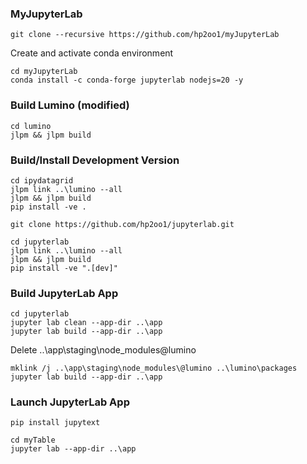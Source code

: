 ### MyJupyterLab
```
git clone --recursive https://github.com/hp2oo1/myJupyterLab
```

Create and activate conda environment

```
cd myJupyterLab
conda install -c conda-forge jupyterlab nodejs=20 -y
```

### Build Lumino (modified)
```
cd lumino
jlpm && jlpm build
```

### Build/Install Development Version
```
cd ipydatagrid
jlpm link ..\lumino --all
jlpm && jlpm build
pip install -ve .
```

```
git clone https://github.com/hp2oo1/jupyterlab.git
```

```
cd jupyterlab
jlpm link ..\lumino --all
jlpm && jlpm build
pip install -ve ".[dev]"
```

### Build JupyterLab App
```
cd jupyterlab
jupyter lab clean --app-dir ..\app
jupyter lab build --app-dir ..\app
```

Delete ..\app\staging\node_modules\@lumino
```
mklink /j ..\app\staging\node_modules\@lumino ..\lumino\packages
jupyter lab build --app-dir ..\app
```

### Launch JupyterLab App
```
pip install jupytext
```

```
cd myTable
jupyter lab --app-dir ..\app
```
